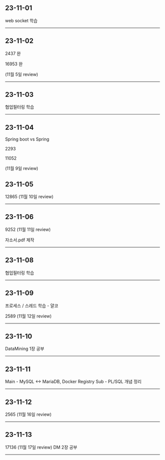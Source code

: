 
## 23-11-01

web socket 학습

<hr>

## 23-11-02

2437 완

16953 완

(11월 5일 review) 

<hr>

## 23-11-03

협업필터링 학습

<hr>

## 23-11-04

Spring boot vs Spring

2293

11052 

(11월 9일 review)

## 23-11-05

12865  (11월 10일 review)

<hr>

## 23-11-06

9252 (11월 11일 review)

자소서.pdf 제작

<hr>

## 23-11-08

협업필터링 학습

<hr>

## 23-11-09

프로세스 / 스레드 학습 - 얄코

2589 (11월 12일 review)

<hr>

## 23-11-10

DataMining 1장 공부

<hr>

## 23-11-11

Main - MySQL <-> MariaDB, Docker Registry
Sub - PL/SQL 개념 정리

<hr>

## 23-11-12
2565 (11월 16일 review)

<hr>

## 23-11-13
17136 (11월 17일 review)
DM 2장 공부
<hr>
